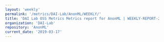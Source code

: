 ```yaml
---
layout: 'weekly'
permalink: '/metrics/DAI-Lab/AnonML/WEEKLY/'
title: 'DAI Lab OSS Metrics Metrics report for AnonML | WEEKLY-REPORT-2019-03-17'
organization: 'DAI-Lab'
repository: 'AnonML'
current_date: '2019-03-17'
---
```

